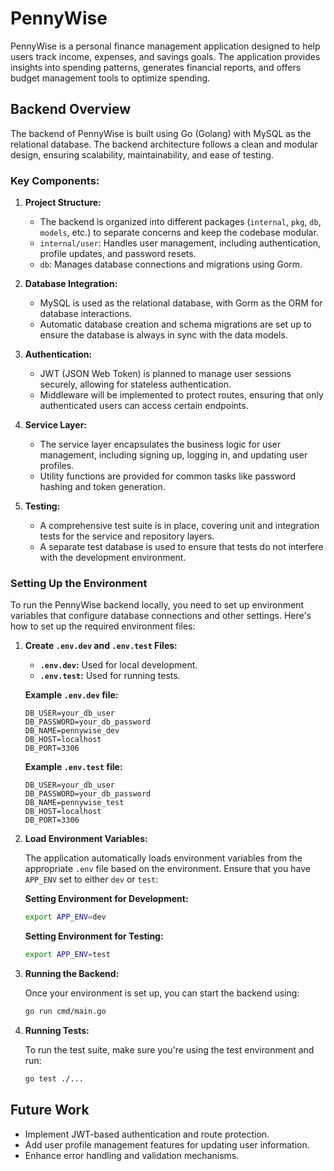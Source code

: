 
# PennyWise

PennyWise is a personal finance management application designed to help users track income, expenses, and savings goals. The application provides insights into spending patterns, generates financial reports, and offers budget management tools to optimize spending.

## **Backend Overview**

The backend of PennyWise is built using Go (Golang) with MySQL as the relational database. The backend architecture follows a clean and modular design, ensuring scalability, maintainability, and ease of testing.

### **Key Components:**

1. **Project Structure:**
   - The backend is organized into different packages (`internal`, `pkg`, `db`, `models`, etc.) to separate concerns and keep the codebase modular.
   - `internal/user`: Handles user management, including authentication, profile updates, and password resets.
   - `db`: Manages database connections and migrations using Gorm.

2. **Database Integration:**
   - MySQL is used as the relational database, with Gorm as the ORM for database interactions.
   - Automatic database creation and schema migrations are set up to ensure the database is always in sync with the data models.

3. **Authentication:**
   - JWT (JSON Web Token) is planned to manage user sessions securely, allowing for stateless authentication.
   - Middleware will be implemented to protect routes, ensuring that only authenticated users can access certain endpoints.

4. **Service Layer:**
   - The service layer encapsulates the business logic for user management, including signing up, logging in, and updating user profiles.
   - Utility functions are provided for common tasks like password hashing and token generation.

5. **Testing:**
   - A comprehensive test suite is in place, covering unit and integration tests for the service and repository layers.
   - A separate test database is used to ensure that tests do not interfere with the development environment.

### **Setting Up the Environment**

To run the PennyWise backend locally, you need to set up environment variables that configure database connections and other settings. Here's how to set up the required environment files:

1. **Create `.env.dev` and `.env.test` Files:**

   - **`.env.dev`:** Used for local development.
   - **`.env.test`:** Used for running tests.

   **Example `.env.dev` file:**
   ```plaintext
   DB_USER=your_db_user
   DB_PASSWORD=your_db_password
   DB_NAME=pennywise_dev
   DB_HOST=localhost
   DB_PORT=3306
   ```

   **Example `.env.test` file:**
   ```plaintext
   DB_USER=your_db_user
   DB_PASSWORD=your_db_password
   DB_NAME=pennywise_test
   DB_HOST=localhost
   DB_PORT=3306
   ```

2. **Load Environment Variables:**

   The application automatically loads environment variables from the appropriate `.env` file based on the environment. Ensure that you have `APP_ENV` set to either `dev` or `test`:

   **Setting Environment for Development:**
   ```bash
   export APP_ENV=dev
   ```

   **Setting Environment for Testing:**
   ```bash
   export APP_ENV=test
   ```

3. **Running the Backend:**

   Once your environment is set up, you can start the backend using:

    ```bash
    go run cmd/main.go
    ```

4. **Running Tests:**

   To run the test suite, make sure you're using the test environment and run:

   ```bash
   go test ./...
   ```

## **Future Work**

- Implement JWT-based authentication and route protection.
- Add user profile management features for updating user information.
- Enhance error handling and validation mechanisms.
